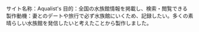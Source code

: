 サイト名称：Aqualist's
目的：全国の水族館情報を掲載し、検索・閲覧できる
製作動機：妻とのデートや旅行で必ず水族館にいくため、記録したい。多くの素晴らしい水族館を発信したいと考えたことから製作しました。
